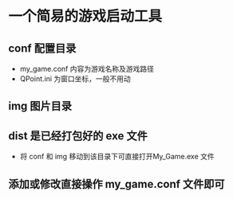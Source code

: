 # 一个简易的游戏启动工具

## conf 配置目录
- my_game.conf 内容为游戏名称及游戏路径
- QPoint.ini 为窗口坐标，一般不用动

## img 图片目录

## dist 是已经打包好的 exe 文件 
- 将 conf 和 img 移动到该目录下可直接打开My_Game.exe 文件

## 添加或修改直接操作 my_game.conf 文件即可



